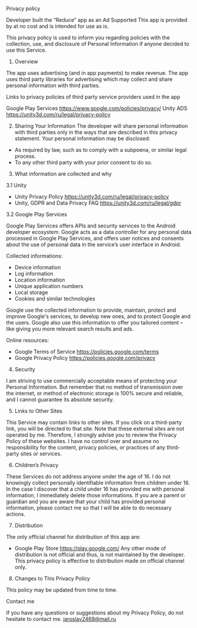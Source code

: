 Privacy policy

Developer built the “Reduce” app as an Ad Supported
This app is provided by at no cost and is intended for use as is.

This privacy policy is used to inform you regarding policies with the collection, use, and disclosure of Personal Information if anyone decided to use this Service.

1. Overview

The app uses advertising (and in app payments) to make revenue. The app uses third party libraries for advertising which may collect and share personal information with third parties.

Links to privacy policies of third party service providers used in the app

Google Play Services https://www.google.com/policies/privacy/
Unity ADS https://unity3d.com/ru/legal/privacy-policy

2. Sharing Your Information
The developer will share personal information with third parties only in the ways that are described in this privacy statement.
Your personal information may be disclosed:
* As required by law, such as to comply with a subpoena, or similar legal process.
* To any other third party with your prior consent to do so.





3. What information are collected and why

3.1 Unity

* Unity Privacy Policy https://unity3d.com/ru/legal/privacy-policy
* Unity, GDPR and Data Privacy FAQ https://unity3d.com/ru/legal/gdpr

3.2 Google Play Services

Google Play Services offers APIs and security services to the Android developer ecosystem.
Google acts as a data controller for any personal data processed in Google Play Services, and offers user notices and consents about the use of personal data in the service’s user interface in Android.

Collected informations:
* Device information
* Log information
* Location information
* Unique application numbers
* Local storage
* Cookies and similar technologies

Google use the collected information to provide, maintain, protect and improve Google's services, to develop new ones, and to protect Google and the users. Google also use this information to offer you tailored content – like giving you more relevant search results and ads.


Online resources:
* Google Terms of Service https://policies.google.com/terms
* Google Privacy Policy https://policies.google.com/privacy

4. Security

I am striving to use commercially acceptable means of protecting your Personal
Information. But remember that no method of transmission over the internet, or method of electronic storage is 100% secure and reliable, and I cannot guarantee its absolute security.

5. Links to Other Sites

This Service may contain links to other sites. If you click on a third-party link, you
will be directed to that site. Note that these external sites are not operated by me.
Therefore, I strongly advise you to review the Privacy Policy of these websites. I have no control over and assume no responsibility for the content, privacy policies, or practices of any third-party sites or services.

6. Children’s Privacy

These Services do not address anyone under the age of 16. I do not knowingly collect personally identifiable information from children under 16. In the case I discover that a child under 16 has provided me with personal information, I immediately delete those informations. If you are a parent or guardian and you are aware that your child has provided personal information, please contact me so that I will be able to do necessary actions.



7. Distribution

The only official channel for distribution of this app are:
* Google Play Store https://play.google.com/
Any other mode of distribution is not official and thus, is not maintained by the developer.
This privacy policy is effective to distribution made on official channel only.

8. Changes to This Privacy Policy

This policy may be updated from time to time.

Contact me

If you have any questions or suggestions about my Privacy Policy, do not hesitate to
contact me.
jaroslav2468@mail.ru
